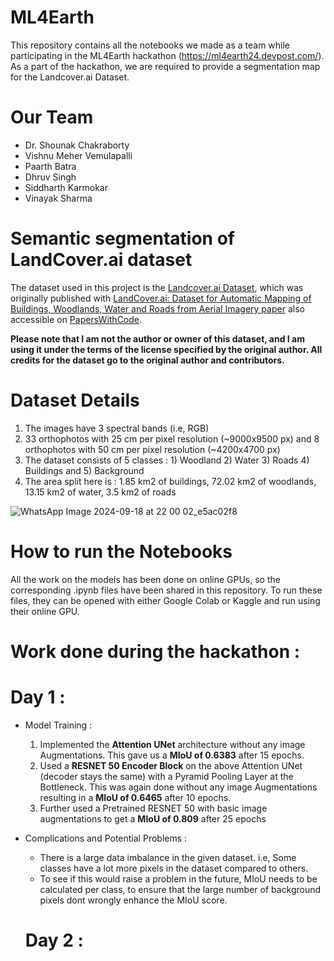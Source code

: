 # ML4Earth
This repository contains all the notebooks we made as a team while participating in the ML4Earth hackathon (https://ml4earth24.devpost.com/).
As a part of the hackathon, we are required to provide a segmentation map for the Landcover.ai Dataset.

Our Team
==============================
- Dr. Shounak Chakraborty
- Vishnu Meher Vemulapalli
- Paarth Batra
- Dhruv Singh
- Siddharth Karmokar
- Vinayak Sharma

Semantic segmentation of LandCover.ai dataset
==============================

The dataset used in this project is the [Landcover.ai Dataset](https://landcover.ai.linuxpolska.com/), 
which was originally published with [LandCover.ai: Dataset for Automatic Mapping of Buildings, Woodlands, Water and Roads from Aerial Imagery paper](https://arxiv.org/abs/2005.02264)
also accessible on [PapersWithCode](https://paperswithcode.com/paper/landcover-ai-dataset-for-automatic-mapping-of).

**Please note that I am not the author or owner of this dataset, and I am using it under the terms of the license specified by the original author. 
All credits for the dataset go to the original author and contributors.**

Dataset Details
==============================
1. The images have 3 spectral bands (i.e, RGB)
2. 33 orthophotos with 25 cm per pixel resolution (~9000x9500 px) and 8 orthophotos with 50 cm per pixel resolution (~4200x4700 px)
3. The dataset consists of 5 classes : 1) Woodland 2) Water 3) Roads 4) Buildings and 5) Background
4. The area split here is : 1.85 km2 of buildings, 72.02 km2 of woodlands, 13.15 km2 of water, 3.5 km2 of roads

![WhatsApp Image 2024-09-18 at 22 00 02_e5ac02f8](https://github.com/user-attachments/assets/32650a6d-9c5c-4b7a-9a79-dfddefc02c3a)

How to run the Notebooks
==============================
All the work on the models has been done on online GPUs, so the corresponding .ipynb files have been shared in this repository. 
To run these files, they can be opened with either Google Colab or Kaggle and run using their online GPU.

Work done during the hackathon :
==============================
  Day 1 :
  ==============================
- Model Training :
  1) Implemented the **Attention UNet** architecture without any image Augmentations. This gave us a **MIoU of 0.6383** after 15 epochs.
  2) Used a **RESNET 50 Encoder Block** on the above Attention UNet (decoder stays the same) with a Pyramid Pooling Layer at the Bottleneck. This was again done without any image Augmentations resulting in a **MIoU of 0.6465** after 10 epochs.
  3) Further used a Pretrained RESNET 50 with basic image augmentations to get a **MIoU of 0.809** after 25 epochs
     
- Complications and Potential Problems :
    - There is a large data imbalance in the given dataset. i.e, Some classes have a lot more pixels in the dataset compared to others.
    - To see if this would raise a problem in the future, MIoU needs to be calculated per class, to ensure that the large number of background pixels dont wrongly enhance the MIoU score.
 
  Day 2 :
  ==============================
